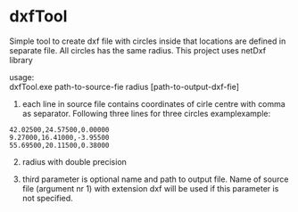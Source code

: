 # dxfTool
Simple tool to create dxf file with circles inside that locations are defined in separate file. All circles has the same radius.  This project uses netDxf library

usage:  
dxfTool.exe path-to-source-fie radius [path-to-output-dxf-fie]
  
1. each line in source file contains coordinates of cirle centre with comma as separator. Following three lines for three circles examplexample:  

~~~~
42.02500,24.57500,0.00000  
9.27000,16.41000,-3.95500  
55.69500,20.11500,0.38000   
~~~~

2. radius with double precision 

3. third parameter is optional name and path to output file. Name of source file (argument nr 1) with extension dxf will be used if this parameter is not specified. 
